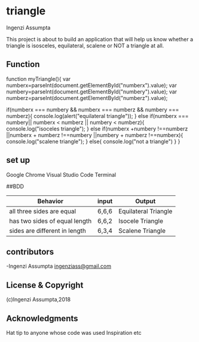 # triangle

Ingenzi Assumpta

This project is about to build an application that will help us know whether a triangle is isosceles, equilateral, scalene or NOT a triangle at all.

## Function

function myTriangle(){
    var numberx=parseInt(document.getElementById("numberx").value);
    var numbery=parseInt(document.getElementById("numbery").value);
    var numberz=parseInt(document.getElementById("numberz").value);

if(numberx === numbery && numberx === numberz && numbery === numberz){
    console.log(alert("equilateral triangle"));
}
else if(numberx === numbery|| numberx < numberz || numbery < numberz){
    console.log("isoceles triangle");
}
else if(numberx +numbery !==numberz ||numberx + numberz !==numbery ||numbery + numberz !==numberx){
    console.log("scalene triangle");
}
else{
    console.log("not a triangle")
}
}
## set up
Google Chrome
Visual Studio Code
Terminal

##BDD
    
    
 | Behavior                          | input      |Output                                       |
 |-----------------------------------|------------|---------------------------------------------| 
 | all three sides are equal         | 6,6,6      |   Equilateral Triangle                      |        |                                   |            |                                             |
 |has two sides of equal length      |  6,6,2     |     Isocele Triangle                        |        |                                   |            |                                             |
 |sides are different in length      |  6,3,4     |    Scalene Triangle                         |
                                                                                        
                                                                                   
## contributors
-Ingenzi Assumpta <ingenziass@gmail.com>

## License & Copyright
(c)Ingenzi Assumpta,2018

## Acknowledgments
Hat tip to anyone whose code was used
Inspiration
etc








